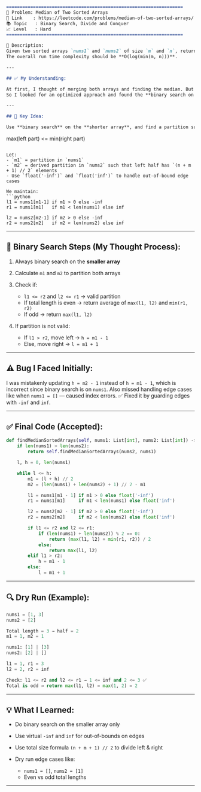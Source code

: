 

```markdown
==================================================================
🧩 Problem: Median of Two Sorted Arrays  
🔗 Link    : https://leetcode.com/problems/median-of-two-sorted-arrays/  
📚 Topic   : Binary Search, Divide and Conquer  
📈 Level   : Hard  
==================================================================

📄 Description:  
Given two sorted arrays `nums1` and `nums2` of size `m` and `n`, return the **median** of the two sorted arrays.  
The overall run time complexity should be **O(log(min(m, n)))**.

---

## ✅ My Understanding:

At first, I thought of merging both arrays and finding the median. But that takes **O(n + m)** time — too slow for large inputs.  
So I looked for an optimized approach and found the **binary search on partition** trick.

---

## 🧠 Key Idea:

Use **binary search** on the **shorter array**, and find a partition such that:

```

max(left part) <= min(right part)

````

Let:
- `m1` = partition in `nums1`
- `m2` = derived partition in `nums2` such that left half has `(n + m + 1) // 2` elements
- Use `float('-inf')` and `float('inf')` to handle out-of-bound edge cases

We maintain:
```python
l1 = nums1[m1-1] if m1 > 0 else -inf
r1 = nums1[m1]   if m1 < len(nums1) else inf

l2 = nums2[m2-1] if m2 > 0 else -inf
r2 = nums2[m2]   if m2 < len(nums2) else inf
````

---

## 🔄 Binary Search Steps (My Thought Process):

1. Always binary search on the **smaller array**
2. Calculate `m1` and `m2` to partition both arrays
3. Check if:

   * `l1 <= r2` and `l2 <= r1` → valid partition
   * If total length is even → return average of `max(l1, l2)` and `min(r1, r2)`
   * If odd → return `max(l1, l2)`
4. If partition is not valid:

   * If `l1 > r2`, move left → `h = m1 - 1`
   * Else, move right → `l = m1 + 1`

---

## ⚠️ Bug I Faced Initially:

I was mistakenly updating `h = m2 - 1` instead of `h = m1 - 1`, which is incorrect since binary search is on `nums1`.
Also missed handling edge cases like when `nums1 = []` — caused index errors.
✅ Fixed it by guarding edges with `-inf` and `inf`.

---

## ✅ Final Code (Accepted):

```python
def findMedianSortedArrays(self, nums1: List[int], nums2: List[int]) -> float:
    if len(nums1) > len(nums2):
        return self.findMedianSortedArrays(nums2, nums1)

    l, h = 0, len(nums1)

    while l <= h:
        m1 = (l + h) // 2
        m2 = (len(nums1) + len(nums2) + 1) // 2 - m1

        l1 = nums1[m1 - 1] if m1 > 0 else float('-inf')
        r1 = nums1[m1]     if m1 < len(nums1) else float('inf')

        l2 = nums2[m2 - 1] if m2 > 0 else float('-inf')
        r2 = nums2[m2]     if m2 < len(nums2) else float('inf')

        if l1 <= r2 and l2 <= r1:
            if (len(nums1) + len(nums2)) % 2 == 0:
                return (max(l1, l2) + min(r1, r2)) / 2
            else:
                return max(l1, l2)
        elif l1 > r2:
            h = m1 - 1
        else:
            l = m1 + 1
```

---

## 🔍 Dry Run (Example):

```python
nums1 = [1, 3]
nums2 = [2]

Total length = 3 → half = 2
m1 = 1, m2 = 1

nums1: [1] | [3]
nums2: [2] | []

l1 = 1, r1 = 3
l2 = 2, r2 = inf

Check: l1 <= r2 and l2 <= r1 → 1 <= inf and 2 <= 3 ✅
Total is odd → return max(l1, l2) = max(1, 2) = 2
```

---

## 💡 What I Learned:

* Do binary search on the smaller array only
* Use virtual `-inf` and `inf` for out-of-bounds on edges
* Use total size formula `(n + m + 1) // 2` to divide left & right
* Dry run edge cases like:

  * `nums1 = []`, `nums2 = [1]`
  * Even vs odd total lengths

---
